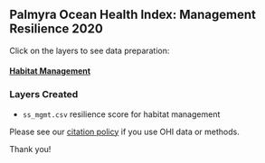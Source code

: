 ## Palmyra Ocean Health Index: Management Resilience 2020

Click on the layers to see data preparation:  

#### [Habitat Management](https://ohi-4site.github.io/pal-prep/prep/resilience/social/mgmt/v2020/ss_management.html)    

### Layers Created

- `ss_mgmt.csv`  resilience score for habitat management   


Please see our [citation policy](http://ohi-science.org/citation-policy/) if you use OHI data or methods.

Thank you!